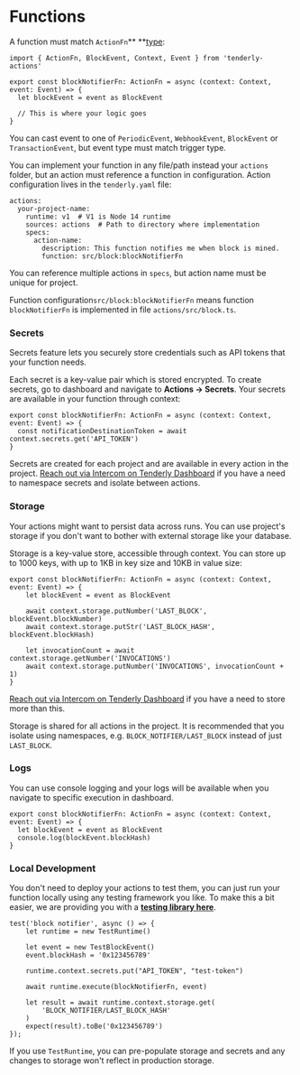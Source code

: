 # Functions

A function must match `ActionFn`** **[type](https://github.com/Tenderly/tenderly-actions/blob/main/packages/tenderly-actions/src/actions.ts#L4):

```
import { ActionFn, BlockEvent, Context, Event } from 'tenderly-actions'

export const blockNotifierFn: ActionFn = async (context: Context, event: Event) => {
  let blockEvent = event as BlockEvent

  // This is where your logic goes
}
```

You can cast event to one of `PeriodicEvent`, `WebhookEvent`, `BlockEvent` or `TransactionEvent`, but event type must match trigger type.

You can implement your function in any file/path instead your `actions` folder, but an action must reference a function in configuration. Action configuration lives in the `tenderly.yaml` file:

```
actions:
  your-project-name:
    runtime: v1  # V1 is Node 14 runtime
    sources: actions  # Path to directory where implementation
    specs:
      action-name:
        description: This function notifies me when block is mined.
        function: src/block:blockNotifierFn
```

You can reference multiple actions in `specs`, but action name must be unique for project.

Function configuration`src/block:blockNotifierFn` means function `blockNotifierFn` is implemented in file `actions/src/block.ts`.

### Secrets

Secrets feature lets you securely store credentials such as API tokens that your function needs. 

Each secret is a key-value pair which is stored encrypted. To create secrets, go to dashboard and navigate to **Actions **->** Secrets**. Your secrets are available in your function through context:

```
export const blockNotifierFn: ActionFn = async (context: Context, event: Event) => {
  const notificationDestinationToken = await context.secrets.get('API_TOKEN')
}
```

Secrets are created for each project and are available in every action in the project. [Reach out via Intercom on Tenderly Dashboard](https://dashboard.tenderly.co) if you have a need to namespace secrets and isolate between actions.

### Storage

Your actions might want to persist data across runs. You can use project's storage if you don't want to bother with external storage like your database. 

Storage is a key-value store, accessible through context. You can store up to 1000 keys, with up to 1KB in key size and 10KB in value size:

```
export const blockNotifierFn: ActionFn = async (context: Context, event: Event) => {
    let blockEvent = event as BlockEvent

    await context.storage.putNumber('LAST_BLOCK', blockEvent.blockNumber)
    await context.storage.putStr('LAST_BLOCK_HASH', blockEvent.blockHash)

    let invocationCount = await context.storage.getNumber('INVOCATIONS')
    await context.storage.putNumber('INVOCATIONS', invocationCount + 1)
}
```

[Reach out via Intercom on Tenderly Dashboard](https://dashboard.tenderly.co) if you have a need to store more than this.

Storage is shared for all actions in the project. It is recommended that you isolate using namespaces, e.g. `BLOCK_NOTIFIER/LAST_BLOCK` instead of just `LAST_BLOCK`.

### Logs

You can use console logging and your logs will be available when you navigate to specific execution in dashboard.

```
export const blockNotifierFn: ActionFn = async (context: Context, event: Event) => {
  let blockEvent = event as BlockEvent
  console.log(blockEvent.blockHash)
}
```

### Local Development

You don't need to deploy your actions to test them, you can just run your function locally using any testing framework you like. To make this a bit easier, we are providing you with a [**testing library here**](https://github.com/Tenderly/tenderly-actions/tree/main/packages/tenderly-actions-test).

```
test('block notifier', async () => {
    let runtime = new TestRuntime()

    let event = new TestBlockEvent()
    event.blockHash = '0x123456789'

    runtime.context.secrets.put("API_TOKEN", "test-token")

    await runtime.execute(blockNotifierFn, event)
		
    let result = await runtime.context.storage.get(
        'BLOCK_NOTIFIER/LAST_BLOCK_HASH'
    )
    expect(result).toBe('0x123456789')
});
```

If you use `TestRuntime`, you can pre-populate storage and secrets and any changes to storage won't reflect in production storage.

